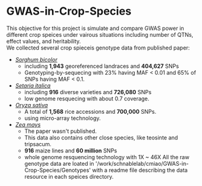 # GWAS-in-Crop-Species
This objective for this project is simulate and compare GWAS power in different crop speices under vairous situations including number of QTNs, effect values, and heritability.  
We collected several crop spieceis genotype data from published paper:
- *[Sorghum bicolor](http://advances.sciencemag.org/content/1/6/e1400218.short)*
  - including **1,943** georeferenced landraces and **404,627** SNPs
  - Genotyping-by-sequecing with 23% having MAF < 0.01 and 65% of SNPs having MAF < 0.1.
- *[Setaria italica](http://www.nature.com/ng/journal/v45/n8/abs/ng.2673.html)*
  - including **916** diverse varieties and **726,080** SNPs
  - low genome resquecing with about 0.7 coverage.
- *[Oryza sativa](https://www.nature.com/articles/ncomms10532)*
  - A total of **1,568** rice accessions and **700,000** SNPs.
  - using micro-array technology.
- *[Zea mays](http://biorxiv.org/content/biorxiv/early/2015/09/16/026963.full.pdf)*
  - The paper wasn't published.
  - This data also contains other close species, like teosinte and tripsacum.
  - **916** maize lines and **60 million** SNPs
  - whole genome resquencing technology with 1X ~ 46X
All the raw genotype data are loated in '/work/schnablelab/cmiao/GWAS-in-Crop-Species/Genotypes' with a readme file describing the data resource in each speices directory.
